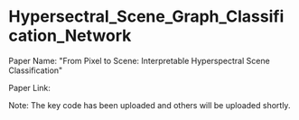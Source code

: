 # Hypersectral_Scene_Graph_Classification_Network
Paper Name: "From Pixel to Scene: Interpretable Hyperspectral Scene Classification"

Paper Link: 

Note: The key code has been uploaded and others will be uploaded shortly.
